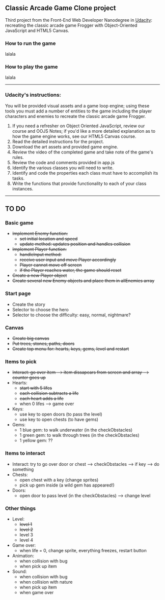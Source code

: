 ## Classic Arcade Game Clone project

Third project from the Front-End Web Developer Nanodegree in <a href="https://www.udacity.com" target="_blank">Udacity</a>:
<br>
recreating the classic arcade game Frogger with Object-Oriented JavaScript and HTML5 Canvas.

### How to run the game

lalala

### How to play the game

lalala

----------------------

### Udacity's instructions:

You will be provided visual assets and a game loop engine; using these tools you must add a number of entities to the game including the player characters and enemies to recreate the classic arcade game Frogger.

1. If you need a refresher on Object Oriented JavaScript, review our course and OOJS Notes; if you'd like a more detailed explanation as to how the game engine works, see our HTML5 Canvas course.
2. Read the detailed instructions for the project.
3. Download the art assets and provided game engine.
4. Review the video of the completed game and take note of the game's rules.
5. Review the code and comments provided in app.js
6. Identify the various classes you will need to write.
7. Identify and code the properties each class must have to accomplish its tasks.
8. Write the functions that provide functionality to each of your class instances.
 
-----------------------------------

## TO DO
 
### Basic game 
- ~~Implement Enemy function:~~ 
  - ~~set initial location and speed~~
  - ~~update method: updates position and handles collision~~
- ~~Implement Player function:~~
  - ~~handleInput method:~~
  - ~~receive user input and move Player accordingly~~
  - ~~Player cannot move off screen~~
  - ~~if the Player reaches water, the game should reset~~
 - ~~Create a new Player object~~
 - ~~Create several new Enemy objects and place them in allEnemies array~~
 
### Start page
- Create the story
- Selector to choose the hero
- Selector to choose the difficulty: easy, normal, nightmare? 
 
### Canvas
- ~~Create big canvas~~
- ~~Put trees, stones, paths, doors~~
- ~~Create top menu for: hearts, keys, gems, level and restart~~

### Items to pick
- ~~Interact: go over item --> item dissapears from screen and array --> counter goes up~~
- Hearts: 
  - ~~start with 5 lifes~~
  - ~~each collision subtracts a life~~
  - ~~each heart adds a life~~
  - when 0 lifes --> game over
- Keys: 
  - use key to open doors (to pass the level) 
  - use key to open chests (to have gems)
- Gems:
  - 1 blue gem: to walk underwater (in the checkObstacles)
  - 1 green gem: to walk through trees (in the checkObstacles)
  - 1 yellow gem: ??

### Items to interact
- Interact: try to go over door or chest --> checkObstacles --> if key --> do something
- Chests: 
  - open chest with a key (change sprites)
  - pick up gem inside (a wild gem has appeared!)
- Doors:
  - open door to pass level (in the checkObstacles) --> change level

### Other things
- Level: 
  - ~~level 1~~
  - ~~level 2~~
  - level 3
  - level 4
- Game over:
  - when life = 0, change sprite, everything freezes, restart button
- Animation:
  - when collision with bug
  - when pick up item
- Sound:
  - when collision with bug
  - when collision with nature
  - when pick up item
  - when game over
